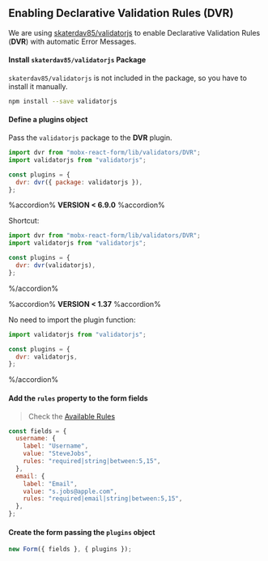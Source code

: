 ## Enabling Declarative Validation Rules (DVR)

We are using [skaterdav85/validatorjs](https://github.com/skaterdav85/validatorjs) to enable Declarative Validation Rules (**DVR**) with automatic Error Messages.

#### Install `skaterdav85/validatorjs` Package

`skaterdav85/validatorjs` is not included in the package, so you have to install it manually.

```bash
npm install --save validatorjs
```

#### Define a plugins object

Pass the `validatorjs` package to the **DVR** plugin.

```javascript
import dvr from "mobx-react-form/lib/validators/DVR";
import validatorjs from "validatorjs";

const plugins = {
  dvr: dvr({ package: validatorjs }),
};
```

%accordion% **VERSION < 6.9.0** %accordion%

Shortcut:

```javascript
import dvr from "mobx-react-form/lib/validators/DVR";
import validatorjs from "validatorjs";

const plugins = {
  dvr: dvr(validatorjs),
};
```

%/accordion%

%accordion% **VERSION < 1.37** %accordion%

No need to import the plugin function:

```javascript
import validatorjs from "validatorjs";

const plugins = {
  dvr: validatorjs,
};
```

%/accordion%

#### Add the `rules` property to the form fields

> Check the [Available Rules](https://github.com/skaterdav85/validatorjs#available-rules)

```javascript
const fields = {
  username: {
    label: "Username",
    value: "SteveJobs",
    rules: "required|string|between:5,15",
  },
  email: {
    label: "Email",
    value: "s.jobs@apple.com",
    rules: "required|email|string|between:5,15",
  },
};
```

#### Create the form passing the `plugins` object

```javascript
new Form({ fields }, { plugins });
```
